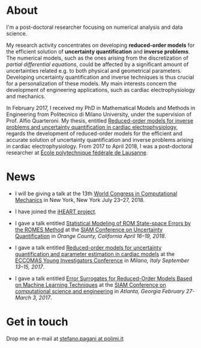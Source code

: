 # About

I'm a post-doctoral researcher focusing on numerical analysis and data science.

My research activity concentrates on developing **reduced-order models** for the efficient solution of **uncertainty quantification** and **inverse problems**. The numerical models, such as the ones arising from the discretization of *partial differential equations*, could be affected by a significant amount of uncertainties related e.g. to both physical and geometrical parameters. Developing uncertainty quantification and inverse techniques is thus crucial for a personalization of these models. My main interests concern the development of engineering applications, such as cardiac electrophysiology and mechanics.

In February 2017, I received my PhD in Mathematical Models and Methods in Engineering from Politecnico di Milano University, under the supervision of Prof. Alfio Quarteroni. My thesis, entitled [Reduced-order models for inverse problems and uncertainty quantification in cardiac electrophysiology](https://www.politesi.polimi.it/bitstream/10589/131411/1/2017_02_PhD_Pagani.pdf), regards the development of reduced-order models for the efficient and accurate solution of uncertainty quantification and inverse problems arising in cardiac electrophysiology. From 2017 to April 2018, I was a post-doctoral researcher at [École polytechnique fédérale de Lausanne](https://www.epfl.ch).




# News

* I will be giving a talk at the 13th [World Congress in Computational Mechanics](http://www.wccm2018.org) in New York, New York July 23–27, 2018.

* I have joined the [iHEART project](http://iheart.polimi.it).

* I gave a talk entitled [Statistical Modeling of ROM State-space Errors by the ROMES Method](http://meetings.siam.org/sess/dsp_talk.cfm?p=90204) at the [SIAM Conference on Uncertainty Quantification](https://www.siam.org/meetings/uq18/) in *Orange County, California April 16–19, 2018*.

* I gave a talk entitled [Reduced-order models for uncertainty quantification and parameter estimation in cardiac models](https://drive.google.com/file/d/0B1cHhhg2HlVbdkthZGxwOVVHeTQ/view) at the [ECCOMAS Young Investigators Conference](https://www.eko.polimi.it/index.php/YIC2017/conf) in *Milano, Italy September 13–15, 2017*.

* I gave a talk entitled [Error Surrogates for Reduced-Order Models Based on Machine Learning Techniques](http://meetings.siam.org/sess/dsp_talk.cfm?p=81796) at the [SIAM Conference on computational science and engineering](https://www.siam.org/meetings/cse17/) in *Atlanta, Georgia February 27-March 3, 2017*.

# Get in touch

Drop me an e-mail at [stefano.pagani at polimi.it](<stefano.pagani@polimi.it>)
